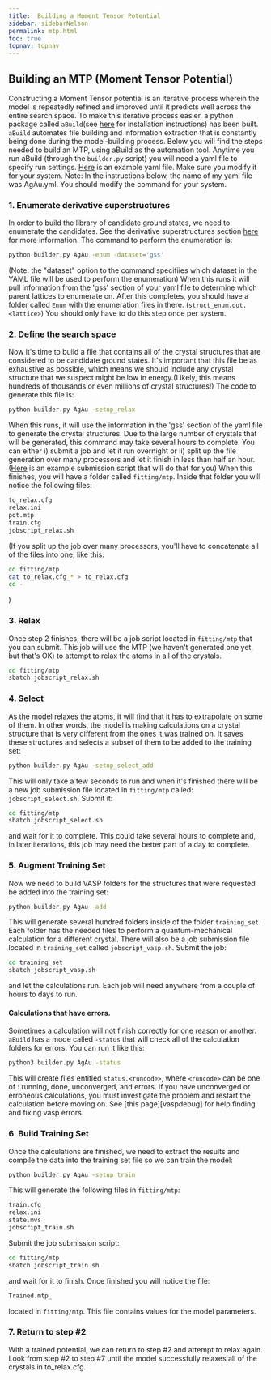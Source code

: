 ```yaml
---
title:  Building a Moment Tensor Potential
sidebar: sidebarNelson
permalink: mtp.html
toc: true
topnav: topnav
---
```


## Building an MTP (Moment Tensor Potential)
Constructing a Moment Tensor potential is an iterative process
wherein the model is repeatedly refined and improved until it predicts
well across the entire search space.  To make this iterative process
easier, a python package called `aBuild`(see [here][aBuildInstall] for
installation instructions) has been built.  `aBuild`
automates file building and information extraction that is constantly
being done during the model-building process.  Below you will find the
steps needed to build an MTP, using aBuild as the automation tool.
Anytime you run aBuild (through the `builder.py` script) you will need
a yaml file to specify run settings.  [Here][YAML] is an example yaml file.
Make sure you modify it for your system. Note: In the instructions
below, the name of my yaml file was AgAu.yml.  You  should modify the
command for your system.

### 1. Enumerate derivative superstructures

In order to build the library of candidate ground states, we need to
enumerate the candidates.  See the derivative superstructures section
[here](researchArticles.html) for more information.  The command to
perform the enumeration is:

```bash
python builder.py AgAu -enum -dataset='gss'
```
 (Note: the "dataset" option to the command specifiies which dataset in the YAML file
 will be used to perform the enumeration)
When this runs it will pull information from the 'gss' section of your
yaml file to determine which parent lattices to enumerate on.  After
this completes, you should have a folder called `Enum` with the
enumeration files in there. (`struct_enum.out.<lattice>`) You should
only have to do this step once per system.  

### 2. Define the search space

Now it's time to build a file that contains all of the crystal
structures that are considered to be candidate ground states.  It's
important that this file be as exhaustive as possible, which means we
should include any crystal structure that we suspect might be low in
energy.(Likely, this means hundreds of thousands or even millions of
crystal structures!)  The code to generate this file is:  
```bash
python builder.py AgAu -setup_relax
```
When this runs, it
will use the information in the 'gss' section of the yaml file to
generate the crystal structures. Due to the large number of crystals
that will be generated, this command may take several hours to
complete.  You can either i) submit a job and let it run overnight or
ii) split up the file generation over many processors and let it
finish in less than half an hour.  ([Here][setupRelaxSubmission] is an
example submission script that will do that for you) When this
finishes, you will have a folder called `fitting/mtp`.  Inside that
folder you will notice the following files:
```bash
to_relax.cfg
relax.ini
pot.mtp
train.cfg
jobscript_relax.sh
```
(If you split up the job over many processors, you'll have to
concatenate all of the files into one, like this:
```bash
cd fitting/mtp
cat to_relax.cfg_* > to_relax.cfg
cd -
```
)

### 3. Relax

Once step 2 finishes, there will be a job script located in `fitting/mtp`
   that you can submit.  This job will use the MTP (we haven't
   generated one yet, but that's OK) to attempt to relax the atoms in all of the
   crystals.  
``` bash
cd fitting/mtp
sbatch jobscript_relax.sh
```

### 4. Select

   As the model relaxes the atoms, it will find that it has to
   extrapolate on some of them. In other words, the model is making
   calculations on a crystal structure that is very different from the
   ones it was trained on. It saves these structures and selects
   a subset of
   them to be added to the training set:  
```bash
python builder.py AgAu -setup_select_add
```
This will only take a few seconds to run and when it's finished there
will be a new job submission file located in `fitting/mtp` called:
`jobscript_select.sh`. Submit it:
``` bash
cd fitting/mtp
sbatch jobscript_select.sh
```
and wait for it to complete.  This
could take several hours to complete and, in later iterations, this job
may need the better part of a day to complete.  

### 5. Augment Training Set

Now we need to build VASP folders for the structures that were requested be added
into the training set:
```bash
python builder.py AgAu -add
```
This will generate several hundred folders inside of the folder
`training_set`.  Each folder has the needed files to perform a
quantum-mechanical calculation for a different crystal.  There will
also be a job submission file located in `training_set` called
`jobscript_vasp.sh`. Submit the job:
``` bash
cd training_set
sbatch jobscript_vasp.sh
```
and let the calculations run.
Each job will need anywhere from a couple of hours to days to run.  

#### Calculations that have errors.
  Sometimes a calculation will not finish correctly for one reason or
  another.  `aBuild` has a mode called `-status` that will check all
  of the calculation folders for errors.   You can run it like this:

```bash
python3 builder.py AgAu -status
```

This will create files entitled `status.<runcode>`, where `<runcode>`
can be one of :  running, done, unconverged, and errors.  If you have
unconverged or erroneous calculations, you must investigate the
problem and restart the calculation before moving on.  See
[this page][vaspdebug] for help finding and fixing vasp errors.

### 6. Build Training Set

Once the calculations are finished, we need to extract the results
and compile the data into the training set file so we can train
the model:
```bash
python builder.py AgAu -setup_train
```
This will generate the following files in `fitting/mtp`:
```bash
train.cfg
relax.ini
state.mvs
jobscript_train.sh
```
Submit the job submission script:
``` bash
cd fitting/mtp
sbatch jobscript_train.sh
```
and wait for it to finish.  Once finished you will notice the file:
```bash
Trained.mtp_
```
located in `fitting/mtp`.  This file contains values for the model
parameters.  

### 7. Return to step #2

With a trained potential, we can return to step #2 and attempt to
relax again.  Look from step #2 to step #7 until the model successfully
    relaxes all of the crystals in to_relax.cfg.



[aBuildInstall]: /main/neededSoftware.html
[ljnabuild]: https://github.com/lancejnelson/aBuild  
[YAML]:  http://byui-physics.github.io/main/pages/Faculty/NelsonL/materialsResearch/sample.yml
[setupRelaxSubmission]:https://byui-physics.github.io/main/pages/Faculty/NelsonL/materialsResearch/setupRelaxJobscript.sh
[YAML]:  /vaspTroubleshooting.html
